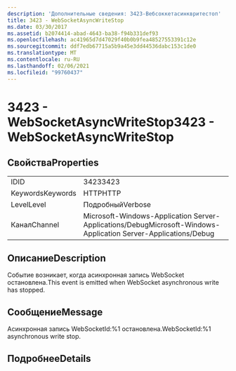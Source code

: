 ```yaml
---
description: 'Дополнительные сведения: 3423-Вебсоккетасинквритестоп'
title: 3423 - WebSocketAsyncWriteStop
ms.date: 03/30/2017
ms.assetid: b2074414-abad-4643-ba38-f94b331def93
ms.openlocfilehash: ac41965d7d47029f40b0b9fea48527553391c12e
ms.sourcegitcommit: ddf7edb67715a5b9a45e3dd44536dabc153c1de0
ms.translationtype: MT
ms.contentlocale: ru-RU
ms.lasthandoff: 02/06/2021
ms.locfileid: "99760437"
---
```

# <a name="3423---websocketasyncwritestop"></a><span data-ttu-id="5977a-103">3423 - WebSocketAsyncWriteStop</span><span class="sxs-lookup"><span data-stu-id="5977a-103">3423 - WebSocketAsyncWriteStop</span></span>

## <a name="properties"></a><span data-ttu-id="5977a-104">Свойства</span><span class="sxs-lookup"><span data-stu-id="5977a-104">Properties</span></span>  
  
|||  
|-|-|  
|<span data-ttu-id="5977a-105">ID</span><span class="sxs-lookup"><span data-stu-id="5977a-105">ID</span></span>|<span data-ttu-id="5977a-106">3423</span><span class="sxs-lookup"><span data-stu-id="5977a-106">3423</span></span>|  
|<span data-ttu-id="5977a-107">Keywords</span><span class="sxs-lookup"><span data-stu-id="5977a-107">Keywords</span></span>|<span data-ttu-id="5977a-108">HTTP</span><span class="sxs-lookup"><span data-stu-id="5977a-108">HTTP</span></span>|  
|<span data-ttu-id="5977a-109">Level</span><span class="sxs-lookup"><span data-stu-id="5977a-109">Level</span></span>|<span data-ttu-id="5977a-110">Подробный</span><span class="sxs-lookup"><span data-stu-id="5977a-110">Verbose</span></span>|  
|<span data-ttu-id="5977a-111">Канал</span><span class="sxs-lookup"><span data-stu-id="5977a-111">Channel</span></span>|<span data-ttu-id="5977a-112">Microsoft-Windows-Application Server-Applications/Debug</span><span class="sxs-lookup"><span data-stu-id="5977a-112">Microsoft-Windows-Application Server-Applications/Debug</span></span>|  
  
## <a name="description"></a><span data-ttu-id="5977a-113">Описание</span><span class="sxs-lookup"><span data-stu-id="5977a-113">Description</span></span>  

 <span data-ttu-id="5977a-114">Событие возникает, когда асинхронная запись WebSocket остановлена.</span><span class="sxs-lookup"><span data-stu-id="5977a-114">This event is emitted when WebSocket asynchronous write has stopped.</span></span>  
  
## <a name="message"></a><span data-ttu-id="5977a-115">Сообщение</span><span class="sxs-lookup"><span data-stu-id="5977a-115">Message</span></span>  

 <span data-ttu-id="5977a-116">Асинхронная запись WebSocketId:%1 остановлена.</span><span class="sxs-lookup"><span data-stu-id="5977a-116">WebSocketId:%1 asynchronous write stop.</span></span>  
  
## <a name="details"></a><span data-ttu-id="5977a-117">Подробнее</span><span class="sxs-lookup"><span data-stu-id="5977a-117">Details</span></span>
